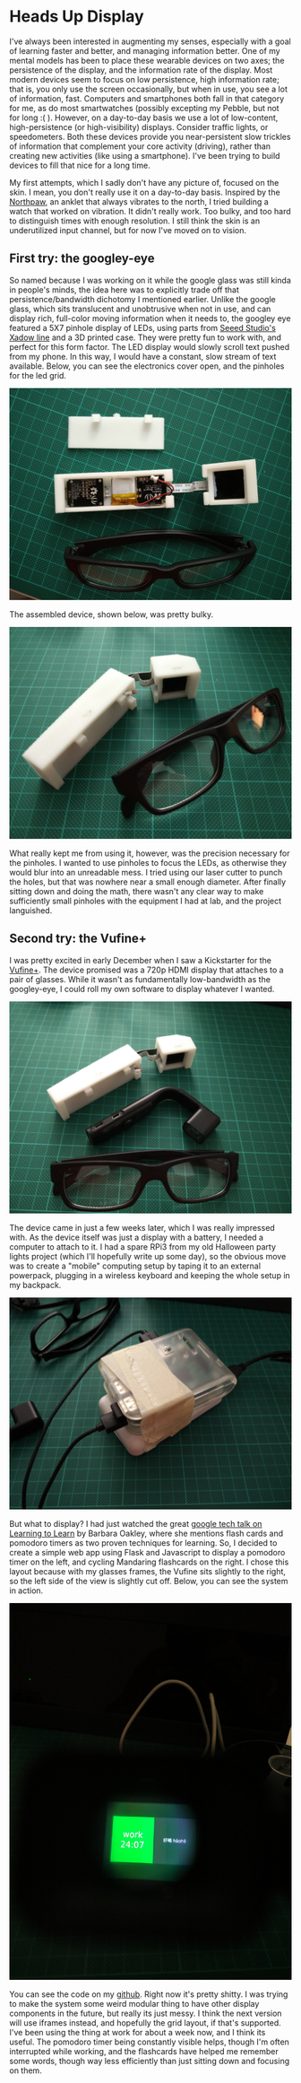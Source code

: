 # Heads Up Display

I've always been interested in augmenting my senses, especially with a goal of learning faster and better, and managing information better.  One of my mental models has been to place these wearable devices on two axes; the persistence of the display, and the information rate of the display.  Most modern devices seem to focus on low persistence, high information rate; that is, you only use the screen occasionally, but when in use, you see a lot of information, fast.  Computers and smartphones both fall in that category for me, as do most smartwatches (possibly excepting my Pebble, but not for long :( ).  However, on a day-to-day basis we use a lot of low-content, high-persistence (or high-visibility) displays.  Consider traffic lights, or speedometers.  Both these devices provide you near-persistent slow trickles of information that complement your core activity (driving), rather than creating new activities (like using a smartphone).  I've been trying to build devices to fill that nice for a long time.

My first attempts, which I sadly don't have any picture of, focused on the skin.  I mean, you don't really use it on a day-to-day basis.  Inspired by the [Northpaw](https://sensebridge.net/projects/northpaw/), an anklet that always vibrates to the north, I tried building a watch that worked on vibration.  It didn't really work.  Too bulky, and too hard to distinguish times with enough resolution.  I still think the skin is an underutilized input channel, but for now I've moved on to vision.

## First try: the googley-eye

So named because I was working on it while the google glass was still kinda in people's minds, the idea here was to explicitly trade off that persistence/bandwidth dichotomy I mentioned earlier.  Unlike the google glass, which sits translucent and unobtrusive when not in use, and can display rich, full-color moving information when it needs to, the googley eye featured a 5X7 pinhole display of LEDs, using parts from [Seeed Studio's Xadow line](https://www.seeedstudio.com/Xadow-M0-mbed-enabled-ARM-Cortex-M0-board-for-Rapid-Prototyping-p-1880.html) and a 3D printed case.  They were pretty fun to work with, and perfect for this form factor.  The LED display would slowly scroll text pushed from my phone.  In this way, I would have a constant, slow stream of text available.  Below, you can see the electronics cover open, and the pinholes for the led grid.

![](/images/heads-up/ge-elec.jpg)

The assembled device, shown below, was pretty bulky.  

![](/images/heads-up/ge-full.jpg)

What really kept me from using it, however, was the precision necessary for the pinholes.  I wanted to use pinholes to focus the LEDs, as otherwise they would blur into an unreadable mess.  I tried using our laser cutter to punch the holes, but that was nowhere near a small enough diameter.  After finally sitting down and doing the math, there wasn't any clear way to make sufficiently small pinholes with the equipment I had at lab, and the project languished.

## Second try: the Vufine+

I was pretty excited in early December when I saw a Kickstarter for the [Vufine+](https://www.kickstarter.com/projects/1991375881/vufine-the-next-evolution-in-wearable-displays).  The device promised was a 720p HDMI display that attaches to a pair of glasses.  While it wasn't as fundamentally low-bandwidth as the googley-eye, I could roll my own software to display whatever I wanted.

![](/images/heads-up/vufine.jpg)

The device came in just a few weeks later, which I was really impressed with.  As the device itself was just a display with a battery, I needed a computer to attach to it.  I had a spare RPi3 from my old Halloween party lights project (which I'll hopefully write up some day), so the obvious move was to create a "mobile" computing setup by taping it to an external powerpack, plugging in a wireless keyboard and keeping the whole setup in my backpack.

![](/images/heads-up/mobile.jpg)

But what to display?  I had just watched the great [google tech talk on Learning to Learn](https://www.youtube.com/watch?v=vd2dtkMINIw) by Barbara Oakley, where she mentions flash cards and pomodoro timers as two proven techniques for learning.  So, I decided to create a simple web app using Flask and Javascript to display a pomodoro timer on the left, and cycling Mandaring flashcards on the right.  I chose this layout because with my glasses frames, the Vufine sits slightly to the right, so the left side of the view is slightly cut off.  Below, you can see the system in action.

![](/images/heads-up/display.jpg)

You can see the code on my [github](https://github.com/dsanderson/heads-up).  Right now it's pretty shitty.  I was trying to make the system some weird modular thing to have other display components in the future, but really its just messy.  I think the next version will use iframes instead, and hopefully the grid layout, if that's supported.  I've been using the thing at work for about a week now, and I think its useful.  The pomodoro timer being constantly visible helps, though I'm often interrupted while working, and the flashcards have helped me remember some words, though way less efficiently than just sitting down and focusing on them.
